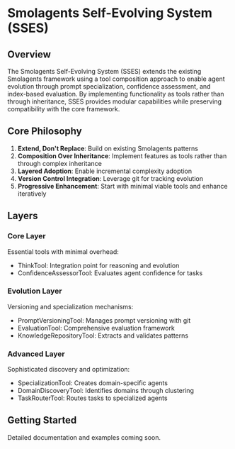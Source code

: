 # Smolagents Self-Evolving System (SSES)

## Overview
The Smolagents Self-Evolving System (SSES) extends the existing Smolagents framework using a tool composition approach to enable agent evolution through prompt specialization, confidence assessment, and index-based evaluation. By implementing functionality as tools rather than through inheritance, SSES provides modular capabilities while preserving compatibility with the core framework.

## Core Philosophy
1. **Extend, Don't Replace**: Build on existing Smolagents patterns
2. **Composition Over Inheritance**: Implement features as tools rather than through complex inheritance
3. **Layered Adoption**: Enable incremental complexity adoption
4. **Version Control Integration**: Leverage git for tracking evolution
5. **Progressive Enhancement**: Start with minimal viable tools and enhance iteratively

## Layers

### Core Layer
Essential tools with minimal overhead:
- ThinkTool: Integration point for reasoning and evolution
- ConfidenceAssessorTool: Evaluates agent confidence for tasks

### Evolution Layer
Versioning and specialization mechanisms:
- PromptVersioningTool: Manages prompt versioning with git
- EvaluationTool: Comprehensive evaluation framework
- KnowledgeRepositoryTool: Extracts and validates patterns

### Advanced Layer
Sophisticated discovery and optimization:
- SpecializationTool: Creates domain-specific agents
- DomainDiscoveryTool: Identifies domains through clustering
- TaskRouterTool: Routes tasks to specialized agents

## Getting Started
Detailed documentation and examples coming soon.
